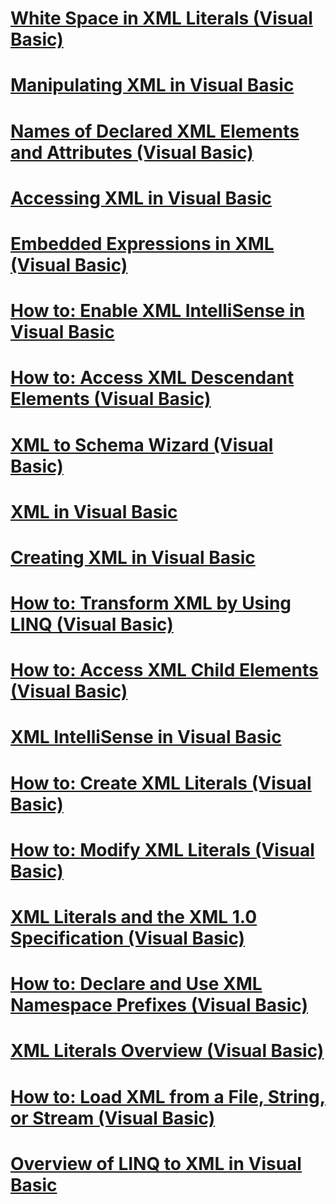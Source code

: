 # [White Space in XML Literals (Visual Basic)](white-space-in-xml-literals.md)
# [Manipulating XML in Visual Basic](manipulating-xml.md)
# [Names of Declared XML Elements and Attributes (Visual Basic)](names-of-declared-xml-elements-and-attributes.md)
# [Accessing XML in Visual Basic](accessing-xml.md)
# [Embedded Expressions in XML (Visual Basic)](embedded-expressions-in-xml.md)
# [How to: Enable XML IntelliSense in Visual Basic](how-to-enable-xml-intellisense.md)
# [How to: Access XML Descendant Elements (Visual Basic)](how-to-access-xml-descendant-elements.md)
# [XML to Schema Wizard (Visual Basic)](xml-to-schema-wizard.md)
# [XML in Visual Basic](index.md)
# [Creating XML in Visual Basic](creating-xml.md)
# [How to: Transform XML by Using LINQ (Visual Basic)](how-to-transform-xml-by-using-linq.md)
# [How to: Access XML Child Elements (Visual Basic)](how-to-access-xml-child-elements.md)
# [XML IntelliSense in Visual Basic](xml-intellisense.md)
# [How to: Create XML Literals (Visual Basic)](how-to-create-xml-literals.md)
# [How to: Modify XML Literals (Visual Basic)](how-to-modify-xml-literals.md)
# [XML Literals and the XML 1.0 Specification (Visual Basic)](xml-literals-and-the-xml-1-0-specification.md)
# [How to: Declare and Use XML Namespace Prefixes (Visual Basic)](how-to-declare-and-use-xml-namespace-prefixes.md)
# [XML Literals Overview (Visual Basic)](xml-literals-overview.md)
# [How to: Load XML from a File, String, or Stream (Visual Basic)](how-to-load-xml-from-a-file-string-or-stream.md)
# [Overview of LINQ to XML in Visual Basic](overview-of-linq-to-xml.md)
